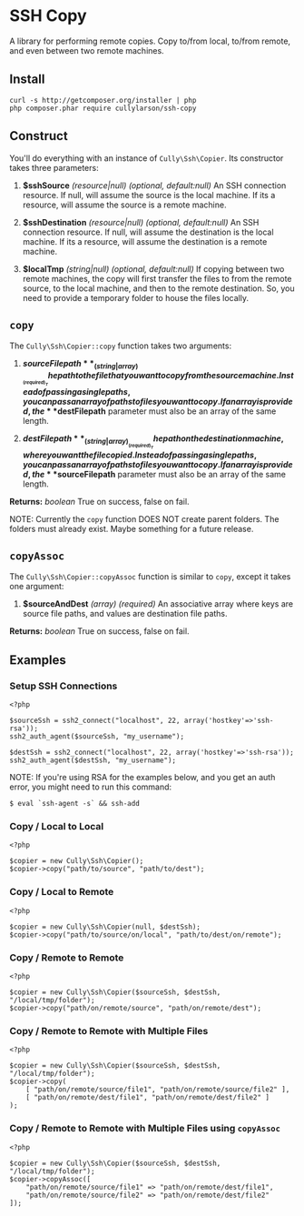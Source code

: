 # SSH Copy

A library for performing remote copies. Copy to/from local, to/from remote,
and even between two remote machines.

## Install

```
curl -s http://getcomposer.org/installer | php
php composer.phar require cullylarson/ssh-copy
```

## Construct

You'll do everything with an instance of `Cully\Ssh\Copier`. Its constructor takes three
parameters:

1. **$sshSource** _(resource|null)_ _(optional, default:null)_ An SSH connection resource.
If null, will assume the source is the local machine. If its a resource, will assume the
source is a remote machine.

1. **$sshDestination** _(resource|null)_ _(optional, default:null)_ An SSH connection resource.
If null, will assume the destination is the local machine. If its a resource, will assume the
destination is a remote machine.

1. **$localTmp** _(string|null)_ _(optional, default:null)_ If copying between two remote machines,
the copy will first transfer the files to from the remote source, to the local machine,
and then to the remote destination.  So, you need to provide a temporary folder to house
the files locally.

## `copy`

The `Cully\Ssh\Copier::copy` function takes two arguments:

1. **$sourceFilepath** _(string|array)_ _(required)_ The path to the file that you want to copy
from the source machine.  Instead of passing a single paths, you can pass an array of paths to
files you want to copy.  If an array is provided, the **$destFilepath** parameter must also
be an array of the same length.

1. **$destFilepath** _(string|array)_ _(required)_ The path on the destination machine, where you
want the file copied.  Instead of passing a single paths, you can pass an array of paths to
files you want to copy.  If an array is provided, the **$sourceFilepath** parameter must also
be an array of the same length.

**Returns:** _boolean_ True on success, false on fail.

NOTE: Currently the `copy` function DOES NOT create parent folders.  The folders must already exist.
Maybe something for a future release.

## `copyAssoc`

The `Cully\Ssh\Copier::copyAssoc` function is similar to `copy`, except it takes one argument:

1. **$sourceAndDest** _(array)_ _(required)_ An associative array where keys are source file paths,
and values are destination file paths.

**Returns:** _boolean_ True on success, false on fail.

## Examples

### Setup SSH Connections

```
<?php

$sourceSsh = ssh2_connect("localhost", 22, array('hostkey'=>'ssh-rsa'));
ssh2_auth_agent($sourceSsh, "my_username");

$destSsh = ssh2_connect("localhost", 22, array('hostkey'=>'ssh-rsa'));
ssh2_auth_agent($destSsh, "my_username");
```

NOTE:  If you're using RSA for the examples below, and you get an auth error,
you might need to run this command:
       
    $ eval `ssh-agent -s` && ssh-add

### Copy / Local to Local

```
<?php

$copier = new Cully\Ssh\Copier();
$copier->copy("path/to/source", "path/to/dest");
```
    
### Copy / Local to Remote

```
<?php

$copier = new Cully\Ssh\Copier(null, $destSsh);
$copier->copy("path/to/source/on/local", "path/to/dest/on/remote");
```
    
### Copy / Remote to Remote

```
<?php

$copier = new Cully\Ssh\Copier($sourceSsh, $destSsh, "/local/tmp/folder");
$copier->copy("path/on/remote/source", "path/on/remote/dest");
```
    
### Copy / Remote to Remote with Multiple Files

```
<?php

$copier = new Cully\Ssh\Copier($sourceSsh, $destSsh, "/local/tmp/folder");
$copier->copy(
    [ "path/on/remote/source/file1", "path/on/remote/source/file2" ],
    [ "path/on/remote/dest/file1", "path/on/remote/dest/file2" ]
);
```

### Copy / Remote to Remote with Multiple Files using `copyAssoc`

```
<?php

$copier = new Cully\Ssh\Copier($sourceSsh, $destSsh, "/local/tmp/folder");
$copier->copyAssoc([
    "path/on/remote/source/file1" => "path/on/remote/dest/file1",
    "path/on/remote/source/file2" => "path/on/remote/dest/file2"
]);
```
